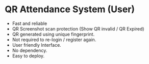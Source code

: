 # QR Attendance System (User)
- Fast and reliable
- QR Screenshot scan protection (Show QR invalid / QR Expired)
- QR generated using unique fingerprint.
- Not required to re-login / register again.
- User friendly Interface.
- No dependency.
- Easy to deploy.
